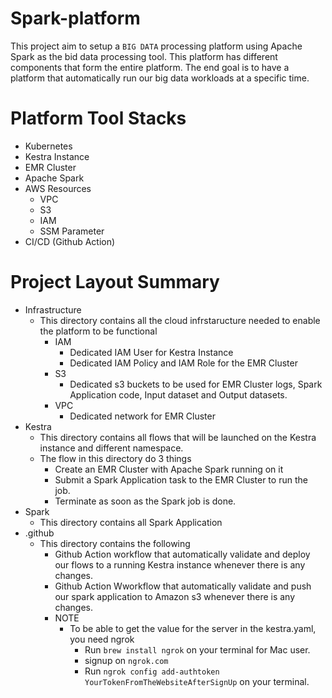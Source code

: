 # Spark-platform
This project aim to setup a `BIG DATA` processing platform using Apache Spark as the bid data processing tool. This platform has different components that form the entire platform. The end goal is to have a platform that automatically run our big data workloads at a specific time.

# Platform Tool Stacks
- Kubernetes
- Kestra Instance
- EMR Cluster
- Apache Spark
- AWS Resources
  - VPC
  - S3
  - IAM
  - SSM Parameter
- CI/CD (Github Action)

# Project Layout Summary
- Infrastructure
  - This directory contains all the cloud infrstaructure needed to enable the platform to be functional
    - IAM
      - Dedicated IAM User for Kestra Instance
      - Dedicated IAM Policy and IAM Role for the EMR Cluster
    - S3
      - Dedicated s3 buckets to be used for EMR Cluster logs, Spark Application code, Input dataset and Output datasets.
    - VPC
      - Dedicated network for EMR Cluster
- Kestra
  - This directory contains all flows that will be launched on the Kestra instance and different namespace.
  - The flow in this directory do 3 things
    - Create an EMR Cluster with Apache Spark running on it
    - Submit a Spark Application task to the EMR Cluster to run the job.
    - Terminate as soon as the Spark job is done.
- Spark
  - This directory contains all Spark Application
- .github
  - This directory contains the following
    - Github Action workflow that automatically validate and deploy our flows to a running Kestra instance whenever there is any changes.
    - Github Action Wworkflow that automatically validate and push our spark application to Amazon s3 whenever there is any changes.
    - NOTE
      - To be able to get the value for the server in the kestra.yaml, you need ngrok
        - Run `brew install ngrok` on your terminal for Mac user.
        - signup on `ngrok.com`
        - Run `ngrok config add-authtoken YourTokenFromTheWebsiteAfterSignUp` on your terminal.
